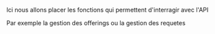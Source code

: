 Ici nous allons placer les fonctions qui permettent d'interragir avec l'API

Par exemple la gestion des offerings ou la gestion des requetes
